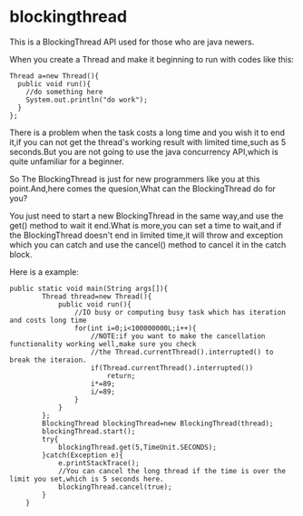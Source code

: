 # blockingthread

This is a BlockingThread API used for those who are java newers.

When you create a Thread and make it beginning to run with codes like this:

```
Thread a=new Thread(){
  public void run(){
    //do something here
    System.out.println("do work");
  }
};
```
There is a problem when the task costs a long time and you wish it to end it,if you can not get the thread's working result with limited time,such as 5 seconds.But you are not going to use the java concurrency API,which is quite unfamiliar for a beginner.

So The BlockingThread is just for new programmers like you at this point.And,here comes the quesion,What can the BlockingThread do for you?

You just need to start a new BlockingThread in the same way,and use the get() method to wait it end.What is more,you can set a time to wait,and if the BlockingThread doesn't end in limited time,it will throw and exception which you can catch and use the cancel() method to cancel it in the catch block.

Here is a example:
```
public static void main(String args[]){
		Thread thread=new Thread(){
			public void run(){
				//IO busy or computing busy task which has iteration and costs long time
				for(int i=0;i<100000000L;i++){
					//NOTE:if you want to make the cancellation functionality working well,make sure you check 
					//the Thread.currentThread().interrupted() to break the iteraion.
					if(Thread.currentThread().interrupted())
						return;
					i*=89;
					i/=89;
				}
			}
		};
		BlockingThread blockingThread=new BlockingThread(thread);
		blockingThread.start();
		try{
			blockingThread.get(5,TimeUnit.SECONDS);
		}catch(Exception e){
			e.printStackTrace();
			//You can cancel the long thread if the time is over the limit you set,which is 5 seconds here.  
			blockingThread.cancel(true);
		}
	}
```

